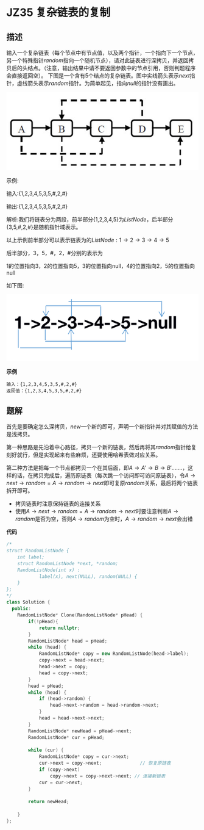 # JZ35 复杂链表的复制

## 描述

输入一个复杂链表（每个节点中有节点值，以及两个指针，一个指向下一个节点，另一个特殊指针$random$指向一个随机节点），请对此链表进行深拷贝，并返回拷贝后的头结点。（注意，输出结果中请不要返回参数中的节点引用，否则判题程序会直接返回空）。 下图是一个含有5个结点的复杂链表。图中实线箭头表示$next$指针，虚线箭头表示$random$指针。为简单起见，指向$null$的指针没有画出。

![img](./imgs/JZ35_describe_1.png)

  示例: 

  输入:{1,2,3,4,5,3,5,#,2,#} 

  输出:{1,2,3,4,5,3,5,#,2,#} 

  解析:我们将链表分为两段，前半部分{1,2,3,4,5}为$ListNode$，后半部分{3,5,#,2,#}是随机指针域表示。 

  以上示例前半部分可以表示链表为的$ListNode:1\rightarrow 2\rightarrow 3\rightarrow 4\rightarrow 5$ 

  后半部分，3，5，#，2，#分别的表示为 

  1的位置指向3，2的位置指向5，3的位置指向null，4的位置指向2，5的位置指向null 

  如下图: 

![img](./imgs/JZ35_describe_2.png)

**示例**

```
输入：{1,2,3,4,5,3,5,#,2,#}
返回值：{1,2,3,4,5,3,5,#,2,#}
```

## 题解

首先是要确定怎么深拷贝，$new$一个新的即可，声明一个新指针并对其赋值的方法是浅拷贝。

第一种思路是先沿着中心路径，拷贝一个新的链表，然后再将其$random$指针给复刻好就行，但是实现起来有些麻烦，还要使用哈希表做对应关系。

第二种方法是把每一个节点都拷贝一个在其后面，即$A\rightarrow A'\rightarrow B\rightarrow B'.......$，这样的话，在拷贝完成后，遍历原链表（每次跳一个访问即可访问原链表），令$A\rightarrow next\rightarrow random = A\rightarrow random\rightarrow next$即可复原$random$关系，最后将两个链表拆开即可。

- 拷贝链表时注意保持链表的连接关系
- 使用$A\rightarrow next\rightarrow random = A\rightarrow random\rightarrow next$时要注意判断$A\rightarrow random$是否为空，否则$A\rightarrow random$为空时，$A\rightarrow random\rightarrow next$会出错

**代码**

```C++
/*
struct RandomListNode {
    int label;
    struct RandomListNode *next, *random;
    RandomListNode(int x) :
            label(x), next(NULL), random(NULL) {
    }
};
*/
class Solution {
  public:
    RandomListNode* Clone(RandomListNode* pHead) {
        if(!pHead){
            return nullptr;
        }
        RandomListNode* head = pHead;
        while (head) {
            RandomListNode* copy = new RandomListNode(head->label);
            copy->next = head->next;
            head->next = copy;
            head = copy->next;
        }
        head = pHead;
        while (head) {
            if (head->random) {
                head->next->random = head->random->next;
            }
            head = head->next->next;
        }
        RandomListNode* newHead = pHead->next;
        RandomListNode* cur = pHead;

        while (cur) {
            RandomListNode* copy = cur->next;
            cur->next = copy->next;              // 恢复原链表
            if (copy->next) 
                copy->next = copy->next->next; // 连接新链表
            cur = cur->next;
        }

        return newHead;

    }
};
```

